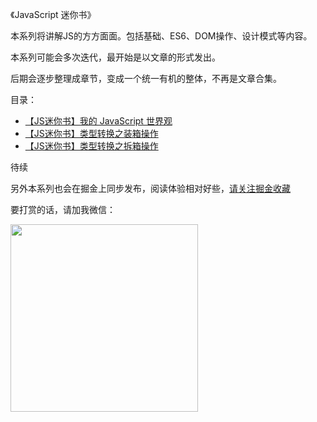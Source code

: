 《JavaScript 迷你书》

本系列将讲解JS的方方面面。包括基础、ES6、DOM操作、设计模式等内容。

本系列可能会多次迭代，最开始是以文章的形式发出。

后期会逐步整理成章节，变成一个统一有机的整体，不再是文章合集。

目录：
* [【JS迷你书】我的 JavaScript 世界观](00.md)
* [【JS迷你书】类型转换之装箱操作](01.md)
* [【JS迷你书】类型转换之拆箱操作](02.md)

待续

另外本系列也会在掘金上同步发布，阅读体验相对好些，[请关注掘金收藏](https://juejin.im/collection/5ccfe1216fb9a0025a21dde3)

要打赏的话，请加我微信：

<p align="left">
	<img src="wx.jpg" width="300">
</p>
